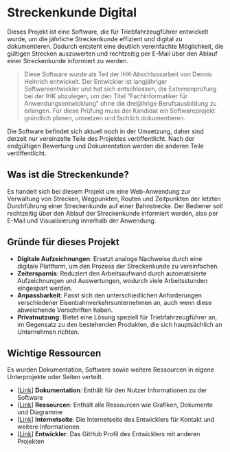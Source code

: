 # Streckenkunde Digital

Dieses Projekt ist eine Software, die für Triebfahrzeugführer entwickelt wurde, um die jährliche Streckenkunde effizient und digital zu dokumentieren. Dadurch entsteht eine deutlich vereinfachte Möglichkeit, die gültigen Strecken auszuwerten und rechtzeitig per E-Mail über den Ablauf einer Streckenkunde informiert zu werden.

> Diese Software wurde als Teil der IHK-Abschlussarbeit von Dennis Heinrich entwickelt. Der Entwickler ist langjähriger Softwareentwickler und hat sich entschlossen, die Externenprüfung bei der IHK abzulegen, um den Titel "Fachinformatiker für Anwendungsentwicklung" ohne die dreijährige Berufsausbildung zu erlangen. Für diese Prüfung muss der Kandidat ein Softwareprojekt gründlich planen, umsetzen und fachlich dokumentieren.

Die Software befindet sich aktuell noch in der Umsetzung, daher sind derzeit nur vereinzelte Teile des Projektes veröffentlicht. Nach der endgültigen Bewertung und Dokumentation werden die anderen Teile veröffentlicht.

## Was ist die Streckenkunde?
Es handelt sich bei diesem Projekt um eine Web-Anwendung zur Verwaltung von Strecken, Wegpunkten, Routen und Zeitpunkten der letzten Durchführung einer Streckenkunde auf einer Bahnstrecke. Der Bediener soll rechtzeitig über den Ablauf der Streckenkunde informiert werden, also per E-Mail und Visualisierung innerhalb der Anwendung.

## Gründe für dieses Projekt
- **Digitale Aufzeichnungen**: Ersetzt analoge Nachweise durch eine digitale Plattform, um den Prozess der Streckenkunde zu vereinfachen.
- **Zeitersparnis**: Reduziert den Arbeitsaufwand durch automatisierte Aufzeichnungen und Auswertungen, wodurch viele Arbeitsstunden eingespart werden.
- **Anpassbarkeit**: Passt sich den unterschiedlichen Anforderungen verschiedener Eisenbahnverkehrsunternehmen an, auch wenn diese abweichende Vorschriften haben.
- **Privatnutzung**: Bietet eine Lösung speziell für Triebfahrzeugführer an, im Gegensatz zu den bestehenden Produkten, die sich hauptsächlich an Unternehmen richten.

## Wichtige Ressourcen
Es wurden Dokumentation, Software sowie weitere Ressourcen in eigene Unterprojekte oder Seiten verteilt.

- [[Link](https://help.streckenkunde.dennis-heinri.ch/)] **Dokumentation**: Enthält für den Nutzer Informationen zu der Software
- [[Link](https://github.com/Streckenkunde/Ressourcen)] **Ressourcen**: Enthält alle Ressourcen wie Grafiken, Dokumente und Diagramme
- [[Link](https://dennis-heinri.ch/)] **Internetseite**: Die Internetseite des Entwicklers für Kontakt und weitere Informationen
- [[Link](https://github.com/cloudmaker97)] **Entwickler**: Das GitHub Profil des Entwicklers mit anderen Projekten
